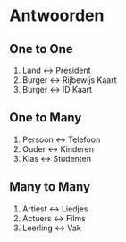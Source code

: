 # Antwoorden

## One to One
1. Land   <-> President 
2. Burger <-> Rijbewijs Kaart
3. Burger <-> ID Kaart

## One to Many
1. Persoon <-> Telefoon
2. Ouder <-> Kinderen
3.  Klas  <-> Studenten
   
## Many to Many
1. Artiest  <-> Liedjes
2. Actuers  <-> Films
3. Leerling <-> Vak